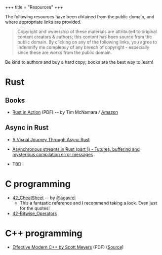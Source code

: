 +++
title = "Resources"
+++

The following resources have been obtained from the public domain, and where appropriate links are provided.

> Copyright and ownership of these materials are attributed to original content creators & authors; this content has been source from the public domain. By clicking on any of the following links, you agree to indemnify me completely of any breech of copyright - especially since these are works from the public domain.

Be kind to authors and buy a hard copy; books are the best way to learn!

# Rust

## Books

- [Rust in Action](../resources/Rust/Rust%20in%20Action%20Book.pdf) (PDF) -- by Tim McNamara / [Amazon](https://amzn.to/3I6iEoP)

## Async in Rust

- [A Visual Journey Through Async Rust](https://github.com/alexpusch/rust-magic-patterns/blob/master/visual-journey-through-async-rust/Readme.md)
- [Asynchronous streams in Rust (part 1) - Futures, buffering and mysterious compilation error messages](https://gendignoux.com/blog/2021/04/01/rust-async-streams-futures-part1.html)

- TBD
<!-- - []() -->

# C programming

- [42_CheatSheet](https://github.com/agavrel/42_CheatSheet) -- by [@agavrel](https://github.com/agavrel)
  - This a fantastic reference and I recommend taking a look. Even just for the quotes!
- [42-Bitwise_Operators
  ](https://github.com/agavrel/42-Bitwise_Operators)

# C++ programming

- [Effective Modern C++ by Scott Meyers](../resources/C++/Scott_Meyers_Effective_Modern_C++.pdf) (PDF) ([Source](https://github.com/Ananyapam7/ananyapam7.github.io/tree/master/resources/C%2B%2B))
